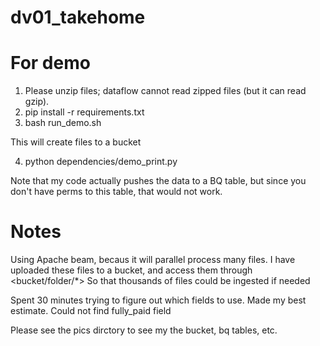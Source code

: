 # dv01_takehome
For demo
========

1. Please unzip files; dataflow cannot read zipped files (but it can read gzip).
2. pip install -r requirements.txt
3. bash run_demo.sh

This will create files to a bucket

4. python dependencies/demo_print.py

Note that my code actually pushes the data to a BQ table, but since you don't have perms
to this table, that would not work.


Notes
======

Using Apache beam, becaus it will parallel process many files. I have uploaded these files 
to a bucket, and access them through <bucket/folder/*> So that thousands of files could
be ingested if needed

Spent 30 minutes trying to figure out which fields to use. Made my best estimate. Could not find fully_paid field

Please see the pics dirctory to see my the bucket, bq tables, etc.
